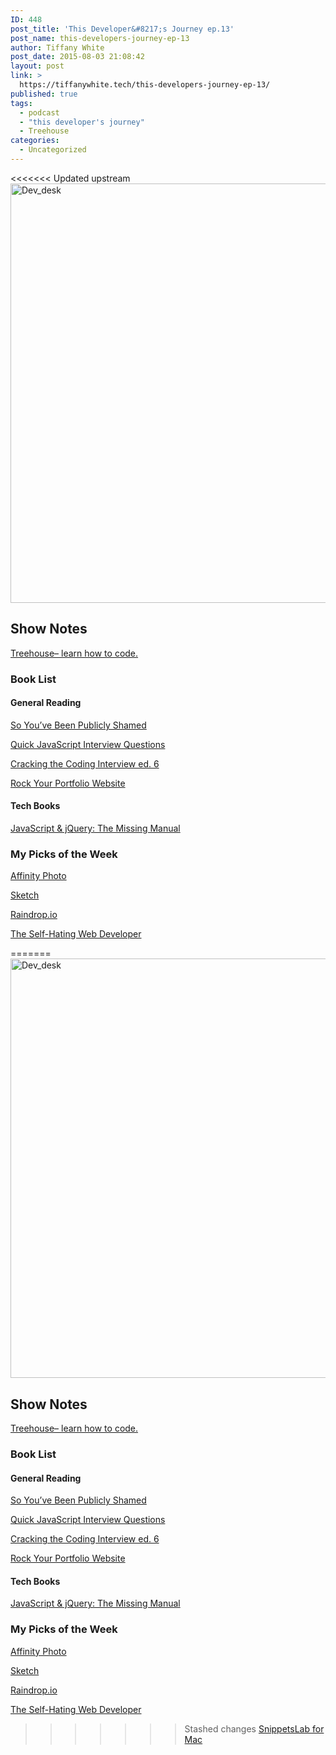 ```yaml
---
ID: 448
post_title: 'This Developer&#8217;s Journey ep.13'
post_name: this-developers-journey-ep-13
author: Tiffany White
post_date: 2015-08-03 21:08:42
layout: post
link: >
  https://tiffanywhite.tech/this-developers-journey-ep-13/
published: true
tags:
  - podcast
  - "this developer's journey"
  - Treehouse
categories:
  - Uncategorized
---
```

<<<<<<< Updated upstream
<img class="aligncenter" src="http://helloburgh.me/wp-content/uploads/2015/08/wpid-TWW_movil_20.jpg" alt="Dev_desk" width="671" height="671" />
<h2>Show Notes</h2>
<a href="http://teamtreehouse.com">Treehouse– learn how to code.</a>
<h3>Book List</h3>

<h4>General Reading</h4>

<a href="http://www.amazon.com/So-Youve-Been-Publicly-Shamed-ebook/dp/B00L9B7IRC/ref=sr_1_1?s=digital-text&amp;ie=UTF8&amp;qid=1438649230&amp;sr=1-1&amp;keywords=so+you%27ve+been+publicly+shamed">So You’ve Been Publicly Shamed</a>

<a href="http://www.amazon.com/Quick-JavaScript-Interview-Questions-Frequently-ebook/dp/B00Z06S0BK/ref=sr_1_1?ie=UTF8&amp;qid=1438649293&amp;sr=8-1&amp;keywords=quick+javascript+interview+questions">Quick JavaScript Interview Questions</a>

<a href="http://www.amazon.com/Cracking-Coding-Interview-6th-Programming/dp/0984782850/ref=sr_1_1?s=books&amp;ie=UTF8&amp;qid=1438649341&amp;sr=1-1&amp;keywords=cracking+the+coding+interview">Cracking the Coding Interview ed. 6</a>

<a href="http://www.amazon.com/Rock-Your-Portfolio-Website-Photographers-ebook/dp/B00D8K7LRE/ref=sr_1_1?s=books&amp;ie=UTF8&amp;qid=1438649395&amp;sr=1-1&amp;keywords=Rock+Your+portfolio+website">Rock Your Portfolio Website</a>

<h4>Tech Books</h4>

<a href="http://www.amazon.com/David-Sawyer-McFarland-JavaScript-jQuery/dp/B00RWSAMUQ/ref=sr_1_2?s=books&amp;ie=UTF8&amp;qid=1438649432&amp;sr=1-2&amp;keywords=javascript+%26+jquery+the+missing+manual+3rd+edition">JavaScript &amp; jQuery: The Missing Manual</a>

<h3>My Picks of the Week</h3>

<a href="https://itunes.apple.com/us/app/affinity-photo/id824183456?mt=12">Affinity Photo</a>

<a href="http://bohemiancoding.com/sketch/">Sketch</a>

<a href="https://raindrop.io/app">Raindrop.io</a>

<a href="http://joequery.me/code/the-self-hating-web-developer">The Self-Hating Web Developer</a>

=======
<img class="aligncenter" src="http://helloburgh.me/wp-content/uploads/2015/08/wpid-TWW_movil_20.jpg" alt="Dev_desk" width="671" height="671" />
<h2>Show Notes</h2>
<a href="http://teamtreehouse.com">Treehouse– learn how to code.</a>
<h3>Book List</h3>

<h4>General Reading</h4>

<a href="http://www.amazon.com/So-Youve-Been-Publicly-Shamed-ebook/dp/B00L9B7IRC/ref=sr_1_1?s=digital-text&amp;ie=UTF8&amp;qid=1438649230&amp;sr=1-1&amp;keywords=so+you%27ve+been+publicly+shamed">So You’ve Been Publicly Shamed</a>

<a href="http://www.amazon.com/Quick-JavaScript-Interview-Questions-Frequently-ebook/dp/B00Z06S0BK/ref=sr_1_1?ie=UTF8&amp;qid=1438649293&amp;sr=8-1&amp;keywords=quick+javascript+interview+questions">Quick JavaScript Interview Questions</a>

<a href="http://www.amazon.com/Cracking-Coding-Interview-6th-Programming/dp/0984782850/ref=sr_1_1?s=books&amp;ie=UTF8&amp;qid=1438649341&amp;sr=1-1&amp;keywords=cracking+the+coding+interview">Cracking the Coding Interview ed. 6</a>

<a href="http://www.amazon.com/Rock-Your-Portfolio-Website-Photographers-ebook/dp/B00D8K7LRE/ref=sr_1_1?s=books&amp;ie=UTF8&amp;qid=1438649395&amp;sr=1-1&amp;keywords=Rock+Your+portfolio+website">Rock Your Portfolio Website</a>

<h4>Tech Books</h4>

<a href="http://www.amazon.com/David-Sawyer-McFarland-JavaScript-jQuery/dp/B00RWSAMUQ/ref=sr_1_2?s=books&amp;ie=UTF8&amp;qid=1438649432&amp;sr=1-2&amp;keywords=javascript+%26+jquery+the+missing+manual+3rd+edition">JavaScript &amp; jQuery: The Missing Manual</a>

<h3>My Picks of the Week</h3>

<a href="https://itunes.apple.com/us/app/affinity-photo/id824183456?mt=12">Affinity Photo</a>

<a href="http://bohemiancoding.com/sketch/">Sketch</a>

<a href="https://raindrop.io/app">Raindrop.io</a>

<a href="http://joequery.me/code/the-self-hating-web-developer">The Self-Hating Web Developer</a>

>>>>>>> Stashed changes
<a href="http://www.renfei.org/snippets-lab/">SnippetsLab for Mac</a>